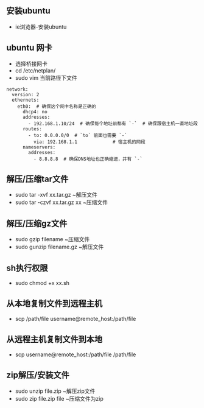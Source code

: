 ## 安装ubuntu
- ie浏览器-安装ubuntu

## ubuntu 网卡
- 选择桥接网卡
- cd /etc/netplan/
- sudo vim 当前路径下文件
```shell
network:
  version: 2
  ethernets:
    eth0:  # 确保这个网卡名称是正确的
      dhcp4: no
      addresses:
        - 192.168.1.10/24  # 确保每个地址前都有 `-`  # 确保跟宿主机一直地址段
      routes:
        - to: 0.0.0.0/0  # `to` 前面也需要 `-`
          via: 192.168.1.1             # 宿主机的网段
      nameservers:
        addresses:
          - 8.8.8.8  # 确保DNS地址也正确缩进，并有 `-`

```

## 解压/压缩tar文件
- sudo tar -xvf xx.tar.gz     ~解压文件
- sudo tar -czvf xx.tar.gz xx  ~压缩文件

## 解压/压缩gz文件
- sudo gzip filename   ~压缩文件
- sudo gunzip filename.gz  ~解压文件

## sh执行权限
- sudo chmod +x xx.sh

## 从本地复制文件到远程主机
- scp /path/file username@remote_host:/path/file
## 从远程主机复制文件到本地
- scp username@remote_host:/path/file /path/file

## zip解压/安装文件
- sudo unzip file.zip ~解压zip文件
- sudo zip file.zip file ~压缩文件为zip